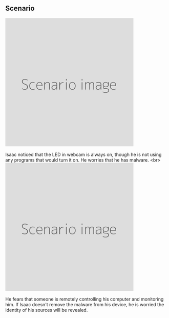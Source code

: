 
## Scenario

![](scenario.png)

Isaac noticed that the LED in webcam is always on, though he is not using any programs that would turn it on. He worries that he has malware.
&lt;br&gt;
![](scenario.png)

He fears that someone is remotely controlling his computer and monitoring him. If Isaac doesn&#39;t remove the malware from his device, he is worried the identity of his sources will be revealed.
